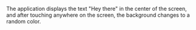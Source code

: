 The application displays the text "Hey there" in the center of the screen, and after touching anywhere on the screen, the background changes to a random color.

